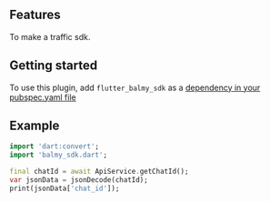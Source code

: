 <!--
This README describes the package. If you publish this package to pub.dev,
this README's contents appear on the landing page for your package.

For information about how to write a good package README, see the guide for
[writing package pages](https://dart.dev/guides/libraries/writing-package-pages).

For general information about developing packages, see the Dart guide for
[creating packages](https://dart.dev/guides/libraries/create-library-packages)
and the Flutter guide for
[developing packages and plugins](https://flutter.dev/developing-packages).
-->


## Features

To make a traffic sdk.

## Getting started

To use this plugin, add `flutter_balmy_sdk` as a [dependency in your pubspec.yaml file](https://flutter.io/platform)

## Example

```dart
import 'dart:convert';
import 'balmy_sdk.dart';

final chatId = await ApiService.getChatId();
var jsonData = jsonDecode(chatId);
print(jsonData['chat_id']);
```